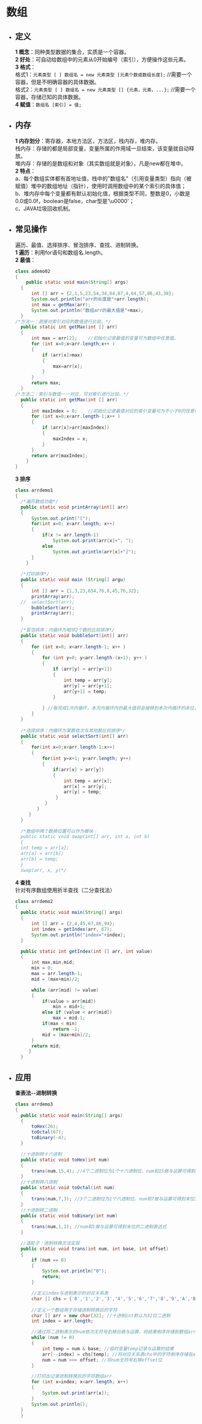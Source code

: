 # 数组
* ## 定义 ##
  **1 概念**：同种类型数据的集合，实质是一个容器。  
  **2 好处**：可自动给数组中的元素从0开始编号（索引），方便操作这些元素。  
  **3 格式**：  
  格式1：`元素类型 [ ] 数组名 = new 元素类型 [元素个数或数组长度];`  //需要一个容器，但是不明确容器的具体数据。  
  格式2：`元素类型 [ ] 数组名 = new 元素类型 [] {元素，元素，...};`  //需要一个容器，存储已知的具体数据。  
  **4 赋值**：`数组名 [索引] = 值;`

* ## 内存 ##
  **1 内存划分**：寄存器，本地方法区，方法区，栈内存，堆内存。  
  栈内存：存储的都是局部变量，变量所属的作用域一旦结束，该变量就自动释放。  
  堆内存：存储的是数组和对象（其实数组就是对象），凡是new都在堆中。  
  **2 特点**：  
  a、每个数组实体都有首地址值，栈中的"数组名"（引用变量类型）指向（被赋值）堆中的数组地址（指针），使用时调用数组中的某个索引的具体值；  
  b、堆内存中每个变量都有默认初始化值，根据类型不同，整数是0，小数是0.0或0.0f，boolean是false，char型是'\u0000'；  
  c、JAVA垃圾回收机制。  

* ## 常见操作 ##
  遍历、最值、选择排序、冒泡排序、查找、进制转换。  
  **1 遍历**：利用for语句和数组名.length。  
  **2 最值**：  
  ```java
  class ademo02
  {
	  public static void main(String[] args) 
	{
		int [] arr = {2,1,5,23,54,34,64,87,4,64,57,86,43,38};
		System.out.println("arr的长度是"+arr.length);
		int max = getMax(arr);
		System.out.println("数组arr的最大值是"+max);
    }
  /*方法一：直接对索引对应的数值进行比较。*/
	public static int getMax(int [] arr)
	{
		int max = arr[2];    //初始化记录最值的变量可为数组中任意值。
		for (int x=0;x<arr.length;x++ )
		{
			if (arr[x]>max)
			{
				max=arr[x];
			}
		}
		return max;
	}	
  /*方法二：索引与数值一一对应，可对索引进行比较。*/
	public static int getMax(int [] arr)
	{
		int maxIndex = 0;    //初始化记录最值对应的索引变量可为不小于0的任意值。
		for (int x=0;x<arr.length-1;x++ )
		{
			if (arr[x]>arr[maxIndex])
			{
				maxIndex = x;
			}
		}
		return arr[maxIndex];
	  }	
  }
  ```
  **3 排序**
  ```java
  class arrdemo1
  {
	/*遍历数组功能*/
	public static void printArray(int[] arr)
	{
		System.out.print("[");
		for(int x=0; x<arr.length; x++)
		{
			if(x != arr.length-1)
				System.out.print(arr[x]+", ");
			else
				System.out.println(arr[x]+"]");
		}
	  }
	
	/*打印排序*/
	public static void main (String[] argu)
	{
  		int [] arr = {1,3,23,654,76,8,45,76,32};
		printArray(arr);
	//	selectSort(arr);
		bubbleSort(arr);
		printArray(arr);
	}
	
	/*冒泡排序：内循环为相邻2个数的比较排序*/
	public static void bubbleSort(int[] arr)
	{
		for (int x=0; x<arr.length-1; x++ )
		{
			for (int y=0; y<arr.length-(x+1); y++ )
			{
				if (arr[y] > arr[y+1])
				{
					int temp = arr[y];
					arr[y] = arr[y+1];
					arr[y+1] = temp;
				}
				
			} //每完成1次内循环，本次内循环内的最大值将会被移到本次内循环的末位，外循环+1后内循环将不对上次内循环的末位进行比较。
		}
	}
	
	/*选择排序：内循环为某数依次与其他数比较排序*/
	public static void selectSort(int[] arr)
	{
		for(int x=0;x<arr.length-1;x++)
		{
			for(int y=x+1; y<arr.length; y++)
			{
				if(arr[x] > arr[y])
				{
					int temp = arr[x];
					arr[x] = arr[y];
					arr[y] = temp;
				 }
			 }
	   	  }
	   } 
    }
    
    /*数组中两个数换位置可以作为模块：
    public static void swap(int[] arr, int a, int b)
    {
	int temp = arr[a];
	arr[a] = arr[b];
	arr[b] = temp;
	}
	swap(arr, x, y)*/
  ```
  **4 查找**   
  针对有序数组使用折半查找（二分查找法）  
  ```java
  class arrdemo2 
  {
	public static void main(String[] args) 
	{
		int [] arr = {2,4,45,67,86,94};
		int index = getIndex(arr, 67);
		System.out.println("index="+index);
	}

	public static int getIndex(int [] arr, int value)
	{
		int max,min,mid;
		min = 0;
		max = arr.length-1;
		mid = (max+min)/2;

		while (arr[mid] != value)
		{
			if(value > arr[mid])
				min = mid+1;
			else if (value < arr[mid])
				max = mid-1;
			if(max < min)
				return -1;
			mid = (max+min)/2;
		}
		return mid;
	   }
	}
	```
* ## 应用 ##
  **查表法--进制转换**  
  ```java
  class arrdemo3 
  {
	public static void main(String[] args) 
	{
		toHex(26);
		toOctal(67);
		toBinary(-4);
	}

	//十进制转十六进制
	public static void toHex(int num)
	{
		trans(num,15,4); //4个二进制位为1个十六进制位，num和15做与运算可得到末位4位的十六进制表达式
	}
	//十进制转八进制
	public static void toOctal(int num)
	{
		trans(num,7,3); //3个二进制位为1个八进制位，num和7做与运算可得到末位3位的八进制表达式
	}
	//十进制转二进制
	public static void toBinary(int num)
	{
		trans(num,1,1); //num和1做与运算可得到末位的二进制表达式
	}

	//造轮子：进制转换方法实现
	public static void trans(int num, int base, int offset)
	{
		if (num == 0)
		{
			System.out.println("0");
			return;
		}

		//定义index与进制表示的对应关系表
		char [] chs = {'0','1','2','3','4','5','6','7','8','9','A','B','C','D','E','F'};
		
		//定义一个数组用于存储进制转换后的字符
		char [] arr = new char[32]; //十进制int默认为32位二进制
		int index = arr.length;

		//通过将二进制表示的num依次无符号右移后做与运算，将结果倒序存储到数组arr中
		while (num != 0)
		{
			int temp = num & base; //临时变量temp记录与运算的结果
			arr[--index] = chs[temp]; //将对应关系表chs中的字符倒序存储在arr中
			num = num >>> offset; //将num无符号右移offset位
		}

		//打印出记录进制转换后的字符数组arr
		for (int x=index; x<arr.length; x++)
		{
			System.out.print(arr[x]);
		}
		System.out.println();
	}
	}
	```
  


